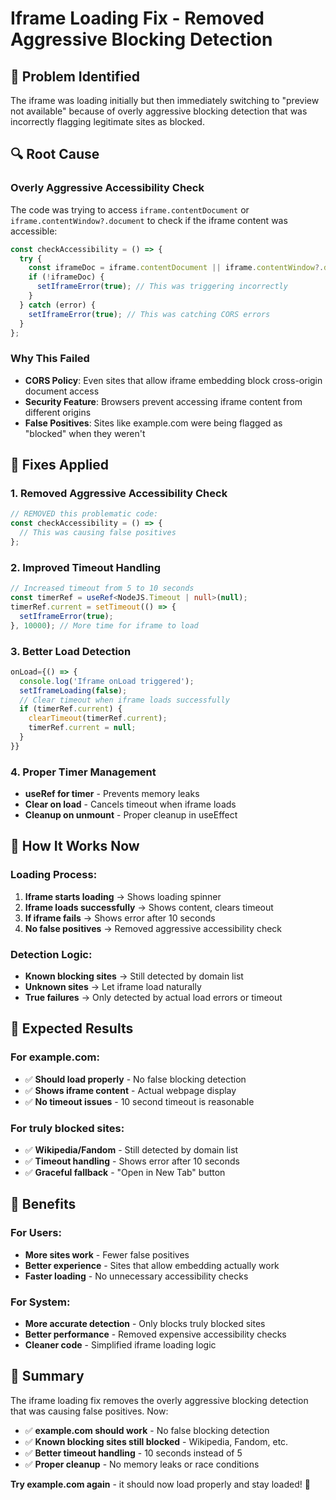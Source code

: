 # Iframe Loading Fix - Removed Aggressive Blocking Detection

## 🐛 Problem Identified

The iframe was loading initially but then immediately switching to "preview not available" because of overly aggressive blocking detection that was incorrectly flagging legitimate sites as blocked.

## 🔍 Root Cause

### **Overly Aggressive Accessibility Check**

The code was trying to access `iframe.contentDocument` or `iframe.contentWindow?.document` to check if the iframe content was accessible:

```typescript
const checkAccessibility = () => {
  try {
    const iframeDoc = iframe.contentDocument || iframe.contentWindow?.document;
    if (!iframeDoc) {
      setIframeError(true); // This was triggering incorrectly
    }
  } catch (error) {
    setIframeError(true); // This was catching CORS errors
  }
};
```

### **Why This Failed**

- **CORS Policy**: Even sites that allow iframe embedding block cross-origin document access
- **Security Feature**: Browsers prevent accessing iframe content from different origins
- **False Positives**: Sites like example.com were being flagged as "blocked" when they weren't

## 🔧 Fixes Applied

### 1. **Removed Aggressive Accessibility Check**

```typescript
// REMOVED this problematic code:
const checkAccessibility = () => {
  // This was causing false positives
};
```

### 2. **Improved Timeout Handling**

```typescript
// Increased timeout from 5 to 10 seconds
const timerRef = useRef<NodeJS.Timeout | null>(null);
timerRef.current = setTimeout(() => {
  setIframeError(true);
}, 10000); // More time for iframe to load
```

### 3. **Better Load Detection**

```typescript
onLoad={() => {
  console.log('Iframe onLoad triggered');
  setIframeLoading(false);
  // Clear timeout when iframe loads successfully
  if (timerRef.current) {
    clearTimeout(timerRef.current);
    timerRef.current = null;
  }
}}
```

### 4. **Proper Timer Management**

- **useRef for timer** - Prevents memory leaks
- **Clear on load** - Cancels timeout when iframe loads
- **Cleanup on unmount** - Proper cleanup in useEffect

## 🎯 How It Works Now

### **Loading Process:**

1. **Iframe starts loading** → Shows loading spinner
2. **Iframe loads successfully** → Shows content, clears timeout
3. **If iframe fails** → Shows error after 10 seconds
4. **No false positives** → Removed aggressive accessibility check

### **Detection Logic:**

- **Known blocking sites** → Still detected by domain list
- **Unknown sites** → Let iframe load naturally
- **True failures** → Only detected by actual load errors or timeout

## 🧪 Expected Results

### **For example.com:**

- ✅ **Should load properly** - No false blocking detection
- ✅ **Shows iframe content** - Actual webpage display
- ✅ **No timeout issues** - 10 second timeout is reasonable

### **For truly blocked sites:**

- ✅ **Wikipedia/Fandom** - Still detected by domain list
- ✅ **Timeout handling** - Shows error after 10 seconds
- ✅ **Graceful fallback** - "Open in New Tab" button

## 🚀 Benefits

### **For Users:**

- **More sites work** - Fewer false positives
- **Better experience** - Sites that allow embedding actually work
- **Faster loading** - No unnecessary accessibility checks

### **For System:**

- **More accurate detection** - Only blocks truly blocked sites
- **Better performance** - Removed expensive accessibility checks
- **Cleaner code** - Simplified iframe loading logic

## 🎯 Summary

The iframe loading fix removes the overly aggressive blocking detection that was causing false positives. Now:

- ✅ **example.com should work** - No false blocking detection
- ✅ **Known blocking sites still blocked** - Wikipedia, Fandom, etc.
- ✅ **Better timeout handling** - 10 seconds instead of 5
- ✅ **Proper cleanup** - No memory leaks or race conditions

**Try example.com again** - it should now load properly and stay loaded! 🚀

